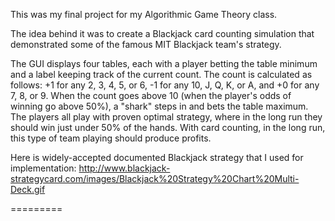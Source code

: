 This was my final project for my Algorithmic Game Theory class.

The idea behind it was to create a Blackjack card counting simulation that demonstrated some of the famous MIT Blackjack team's strategy.

The GUI displays four tables, each with a player betting the table minimum and a label keeping track of the current count. The count is calculated as follows: +1 for any 2, 3, 4, 5, or 6, -1 for any 10, J, Q, K, or A, and +0 for any 7, 8, or 9. When the count goes above 10 (when the player's odds of winning go above 50%), a "shark" steps in and bets the table maximum. The players all play with proven optimal strategy, where in the long run they should win just under 50% of the hands. With card counting, in the long run, this type of team playing should produce profits.

Here is widely-accepted documented Blackjack strategy that I used for implementation:
http://www.blackjack-strategycard.com/images/Blackjack%20Strategy%20Chart%20Multi-Deck.gif

=========
